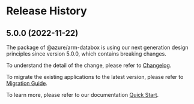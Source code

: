 # Release History
    
## 5.0.0 (2022-11-22)

The package of @azure/arm-databox is using our next generation design principles since version 5.0.0, which contains breaking changes.

To understand the detail of the change, please refer to [Changelog](https://aka.ms/js-track2-changelog).

To migrate the existing applications to the latest version, please refer to [Migration Guide](https://aka.ms/js-track2-migration-guide).

To learn more, please refer to our documentation [Quick Start](https://aka.ms/js-track2-quickstart).
